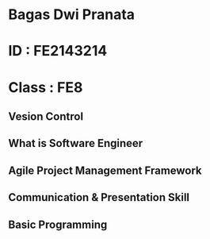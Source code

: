 # Bagas Dwi Pranata
# ID    : FE2143214
# Class : FE8

## Vesion Control
## What is Software Engineer
## Agile Project Management Framework
## Communication & Presentation Skill
## Basic Programming
